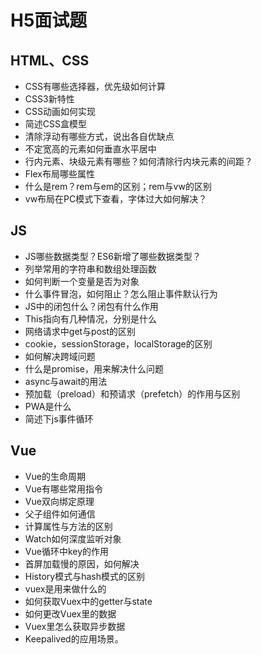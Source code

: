# H5面试题

## **HTML、CSS**
  - CSS有哪些选择器，优先级如何计算
  - CSS3新特性
  - CSS动画如何实现
  - 简述CSS盒模型
  - 清除浮动有哪些方式，说出各自优缺点
  - 不定宽高的元素如何垂直水平居中
  - 行内元素、块级元素有哪些？如何清除行内块元素的间距？
  - Flex布局哪些属性
  - 什么是rem？rem与em的区别；rem与vw的区别
  - vw布局在PC模式下查看，字体过大如何解决？

## **JS**
  - JS哪些数据类型？ES6新增了哪些数据类型？
  - 列举常用的字符串和数组处理函数
  - 如何判断一个变量是否为对象
  - 什么事件冒泡，如何阻止？怎么阻止事件默认行为
  - JS中的闭包什么？闭包有什么作用
  - This指向有几种情况，分别是什么
  - 网络请求中get与post的区别
  - cookie，sessionStorage，localStorage的区别
  - 如何解决跨域问题
  - 什么是promise，用来解决什么问题
  - async与await的用法
  - 预加载（preload）和预请求（prefetch）的作用与区别
  - PWA是什么
  - 简述下js事件循环

## **Vue**
  - Vue的生命周期
  - Vue有哪些常用指令
  - Vue双向绑定原理
  - 父子组件如何通信
  - 计算属性与方法的区别
  - Watch如何深度监听对象
  - Vue循环中key的作用
  - 首屏加载慢的原因，如何解决
  - History模式与hash模式的区别
  - vuex是用来做什么的
  - 如何获取Vuex中的getter与state
  - 如何更改Vuex里的数据
  - Vuex里怎么获取异步数据
  - Keepalived的应用场景。

